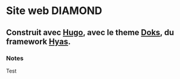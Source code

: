 # Site web DIAMOND

## Construit avec [Hugo](https://gohugo.io), avec le theme [Doks](https://getdoks.org), du framework [Hyas](https://gethyas.com).

### Notes

Test
